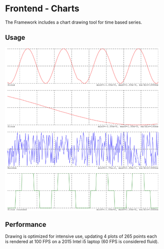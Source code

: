 # Frontend - Charts

The Framework includes a chart drawing tool for time based series.

## Usage

![Example of chart usage](../images/charts-timeserie.png)

## Performance

Drawing is optimized for intensive use, updating 4 plots of 265 points each is rendered at 100 FPS on a 2015 Intel i5 laptop (60 FPS is considered fluid).


